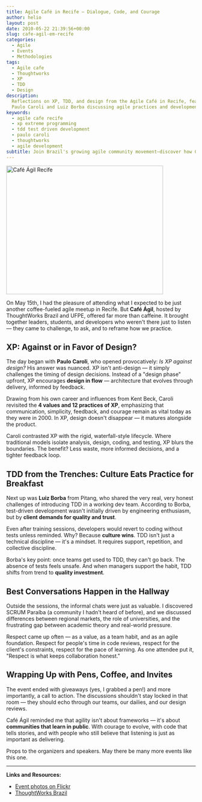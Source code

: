 ```yaml
---
title: Agile Café in Recife – Dialogue, Code, and Courage
author: helio
layout: post
date: 2010-05-22 21:39:56+00:00
slug: cafe-agil-em-recife
categories:
  - Agile
  - Events
  - Methodologies
tags:
  - Agile cafe
  - Thoughtworks
  - XP
  - TDD
  - Design
description:
  Reflections on XP, TDD, and design from the Agile Café in Recife, featuring
  Paulo Caroli and Luiz Borba discussing agile practices and development culture.
keywords:
  - agile cafe recife
  - xp extreme programming
  - tdd test driven development
  - paulo caroli
  - thoughtworks
  - agile development
subtitle: Join Brazil's growing agile community movement—discover how Café Ágil Recife creates space for sharing experiences, learning from failures, and building connections beyond formal conferences
---
```


[<img class="aligncenter size-full wp-image-199" src="/uploads/2010/05/DSC04067.jpg" alt="Café Ágil Recife" width="417" height="342" srcset="/uploads/2010/05/DSC04067.jpg 417w, /uploads/2010/05/DSC04067-300x246.jpg 300w" sizes="(max-width: 417px) 100vw, 417px" />][2]

On May 15th, I had the pleasure of attending what I expected to be just another coffee-fueled agile meetup in Recife. But **Café Ágil**, hosted by ThoughtWorks Brazil and UFPE, offered far more than caffeine. It brought together leaders, students, and developers who weren't there just to listen — they came to challenge, to ask, and to reframe how we practice.

## XP: Against or in Favor of Design?

The day began with **Paulo Caroli**, who opened provocatively: _Is XP against design?_ His answer was nuanced. XP isn't anti-design — it simply challenges the timing of design decisions. Instead of a "design phase" upfront, XP encourages **design in flow** — architecture that evolves through delivery, informed by feedback.

Drawing from his own career and influences from Kent Beck, Caroli revisited the **4 values and 12 practices of XP**, emphasizing that communication, simplicity, feedback, and courage remain as vital today as they were in 2000. In XP, design doesn't disappear — it matures alongside the product.

Caroli contrasted XP with the rigid, waterfall-style lifecycle. Where traditional models isolate analysis, design, coding, and testing, XP blurs the boundaries. The benefit? Less waste, more informed decisions, and a tighter feedback loop.

## TDD from the Trenches: Culture Eats Practice for Breakfast

Next up was **Luiz Borba** from Pitang, who shared the very real, very honest challenges of introducing TDD in a working dev team. According to Borba, test-driven development wasn't initially driven by engineering enthusiasm, but by **client demands for quality and trust**.

Even after training sessions, developers would revert to coding without tests unless reminded. Why? Because **culture wins**. TDD isn't just a technical discipline — it's a mindset. It requires support, repetition, and collective discipline.

Borba's key point: once teams get used to TDD, they can't go back. The absence of tests feels unsafe. And when managers support the habit, TDD shifts from trend to **quality investment**.

## Best Conversations Happen in the Hallway

Outside the sessions, the informal chats were just as valuable. I discovered SCRUM Paraíba (a community I hadn't heard of before), and we discussed differences between regional markets, the role of universities, and the frustrating gap between academic theory and real-world pressure.

Respect came up often — as a value, as a team habit, and as an agile foundation. Respect for people's time in code reviews, respect for the client's constraints, respect for the pace of learning. As one attendee put it, "Respect is what keeps collaboration honest."

## Wrapping Up with Pens, Coffee, and Invites

The event ended with giveaways (yes, I grabbed a pen!) and more importantly, a call to action. The discussions shouldn't stay locked in that room — they should echo through our teams, our dailies, and our design reviews.

Café Ágil reminded me that agility isn't about frameworks — it's about **communities that learn in public**. With courage to evolve, with code that tells stories, and with people who still believe that listening is just as important as delivering.

Props to the organizers and speakers. May there be many more events like this one.

---

**Links and Resources:**

- [Event photos on Flickr](http://www.flickr.com/photos/heliomedeiros/sets/72157623961656217/with/4617934563/)
- [ThoughtWorks Brazil](http://www.thoughtworks.com/developer-porto-alegre)

[2]: /uploads/2010/05/DSC04067.jpg
